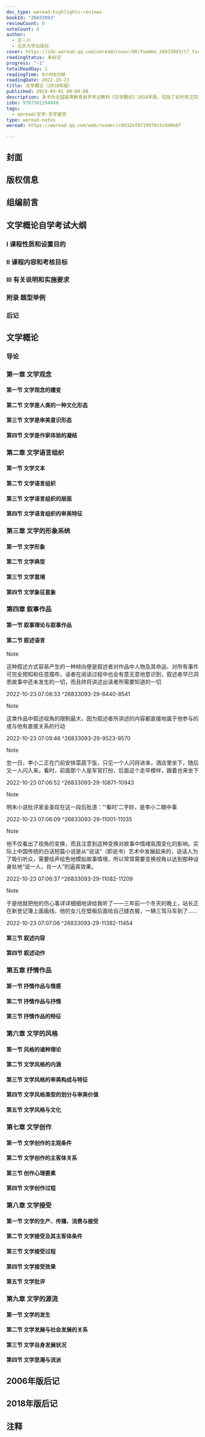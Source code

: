 ```yaml
---
doc_type: weread-highlights-reviews
bookId: "26833093"
reviewCount: 0
noteCount: 6
author:
  - 王一川
  - 北京大学出版社
cover: https://cdn.weread.qq.com/weread/cover/90/YueWen_26833093/t7_YueWen_26833093.jpg
readingStatus: 未标记
progress: "-1"
totalReadDay: 1
readingTime: 0小时0分钟
readingDate: 2022-10-23
title: 文学概论（2018年版）
published: 2019-04-01 00:00:00
description: 本书为全国高等教育自学考试教材《文学概论》2018年版，包括了初步而又完整的文学基本理论和基础知识。分为文学观念论、文学作品存在方式论、文学创作论、文学接受论、文学源流论五个部分，这些理论和知识从不同方面揭示了文学创作和文学发生发展的基本过程和内在规律。本次修订，为适应当前学生自学考试的新需要，对基本概念、定义、论述语句等作必要的局部调整及完善，更换了部分文学作品及文学现象实例，调整了各章的本章小结、本章概念与问题。
isbn: 9787301294949
tags:
  - weread/文学-文学鉴赏
type: weread-notes
weread: https://weread.qq.com/web/reader/c0d32ef0719970c5c0d0e0f

---
```



## 封面

## 版权信息

## 组编前言

## 文学概论自学考试大纲

### Ⅰ 课程性质和设置目的

### Ⅱ 课程内容和考核目标

### Ⅲ 有关说明和实施要求

### 附录 题型举例

### 后记

## 文学概论

### 导论

### 第一章 文学观念

#### 第一节 文学观念的嬗变

#### 第二节 文学是人类的一种文化形态

#### 第三节 文学是审美意识形态

#### 第四节 文学是作家体验的凝结

### 第二章 文学语言组织

#### 第一节 文学文本

#### 第二节 文学语言组织

#### 第三节 文学语言组织的层面

#### 第四节 文学语言组织的审美特征

### 第三章 文学的形象系统

#### 第一节 文学形象

#### 第二节 文学典型

#### 第三节 文学意境

#### 第四节 文学象征意象

### 第四章 叙事作品

#### 第一节 叙事理论与叙事作品

#### 第二节 叙述语言

> [!NOTE] 
> 这种叙述方式容易产生的一种倾向便是叙述者对作品中人物及其命运、对所有事件可完全预知和任意摆布，读者在阅读过程中也会有意无意地意识到，叙述者早已洞悉故事中还未发生的一切，而且终将讲述出读者所需要知道的一切
> 
> 2022-10-23 07:08:33 ^26833093-29-8440-8541

> [!NOTE] 
> 这类作品中叙述视角的限制最大，因为叙述者所讲述的内容都直接地属于他参与的或与他有直接关系的行动
> 
> 2022-10-23 07:09:46 ^26833093-29-9523-9570

> [!NOTE] 
> 忽一日，李小二正在门前安排菜蔬下饭，只见一个人闪将进来，酒店里坐下，随后又一人闪入来。看时，前面那个人是军官打扮，后面这个走卒模样，跟着也来坐下
> 
> 2022-10-23 07:06:52 ^26833093-29-10871-10943

> [!NOTE] 
> 明末小说批评家金圣叹在这一段后批道：“‘看时’二字妙，是李小二眼中事
> 
> 2022-10-23 07:06:09 ^26833093-29-11001-11035

> [!NOTE] 
> 他不仅看出了视角的变换，而且注意到这种变换对故事中情绪氛围变化的影响。实际上中国传统的白话短篇小说是从“说话”（即说书）艺术中发展起来的，说话人为了吸引听众，需要绘声绘色地模拟故事情境，所以常常需要变换视角以达到那种设身处地“说一人，肖一人”的逼真效果。
> 
> 2022-10-23 07:06:37 ^26833093-29-11082-11209

> [!NOTE] 
> 于是他就把他的伤心事详详细细地讲给我听了——三年前一个冬天的晚上，站长正在新登记簿上面画线，他的女儿在壁板后面给自己缝衣服，一辆三驾马车到了……
> 
> 2022-10-23 07:07:06 ^26833093-29-11382-11454

#### 第三节 叙述内容

#### 第四节 叙述动作

### 第五章 抒情作品

#### 第一节 抒情作品与情感

#### 第二节 抒情作品与抒情

#### 第三节 抒情作品的特征

### 第六章 文学的风格

#### 第一节 风格的诸种理论

#### 第二节 文学风格的内涵

#### 第三节 文学风格的审美构成与特征

#### 第四节 文学风格类型的划分与审美价值

#### 第五节 文学风格与文化

### 第七章 文学创作

#### 第一节 文学创作的主观条件

#### 第二节 文学创作的主客体关系

#### 第三节 创作心理要素

#### 第四节 文学创作过程

### 第八章 文学接受

#### 第一节 文学的生产、传播、消费与接受

#### 第二节 文学接受及其主客体条件

#### 第三节 文学接受过程

#### 第四节 文学接受效果

#### 第五节 文学批评

### 第九章 文学的源流

#### 第一节 文学的发生

#### 第二节 文学发展与社会发展的关系

#### 第三节 文学自身发展状况

#### 第四节 文学思潮与流派

## 2006年版后记

## 2018年版后记

## 注释

